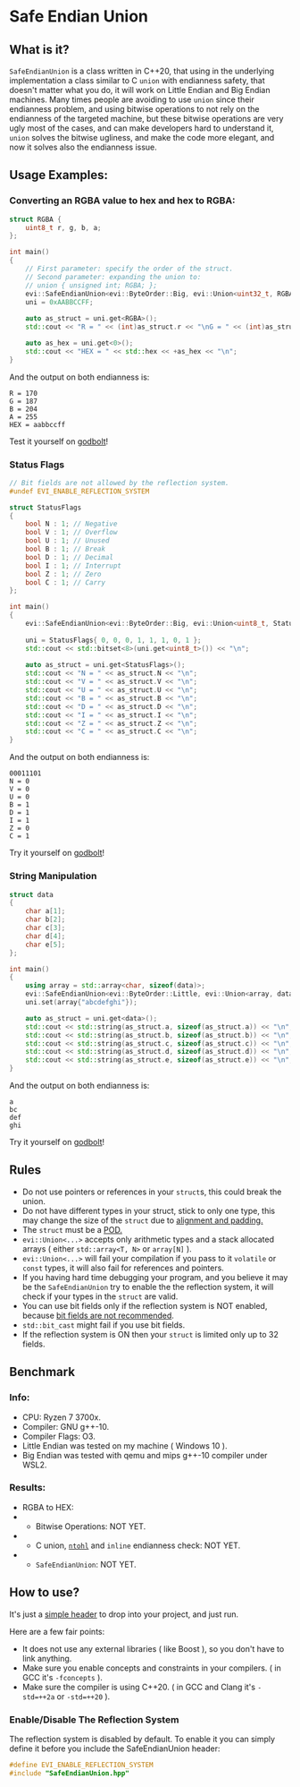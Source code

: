 # Safe Endian Union
## What is it?
`SafeEndianUnion` is a class written in C++20, that using in the underlying implementation a class similar to C `union` with endianness safety, that doesn't matter what you do, it will work on Little Endian and Big Endian machines.
Many times people are avoiding to use `union` since their endianness problem, and using bitwise operations to not rely on the endianness of the targeted machine, but these bitwise operations are very ugly most of the cases, and can make developers hard to understand it, `union` solves the bitwise ugliness, and make the code more elegant, and now it solves also the endianness issue.

## Usage Examples:

### Converting an RGBA value to hex and hex to RGBA:
```cpp
struct RGBA { 
    uint8_t r, g, b, a;
};

int main()
{
    // First parameter: specify the order of the struct.
    // Second parameter: expanding the union to:
    // union { unsigned int; RGBA; };
    evi::SafeEndianUnion<evi::ByteOrder::Big, evi::Union<uint32_t, RGBA>> uni;
    uni = 0xAABBCCFF;
    
    auto as_struct = uni.get<RGBA>();
    std::cout << "R = " << (int)as_struct.r << "\nG = " << (int)as_struct.g << "\nB = " << (int)as_struct.b << "\nA = " << (int)as_struct.a << "\n";

    auto as_hex = uni.get<0>();
    std::cout << "HEX = " << std::hex << +as_hex << "\n";
}
```

And the output on both endianness is: 
```
R = 170
G = 187
B = 204
A = 255
HEX = aabbccff
```
Test it yourself on [godbolt](https://godbolt.org/z/1E713T)!

### Status Flags
```cpp
// Bit fields are not allowed by the reflection system.
#undef EVI_ENABLE_REFLECTION_SYSTEM

struct StatusFlags
{
    bool N : 1; // Negative
    bool V : 1; // Overflow
    bool U : 1; // Unused
    bool B : 1; // Break
    bool D : 1; // Decimal
    bool I : 1; // Interrupt
    bool Z : 1; // Zero
    bool C : 1; // Carry
};

int main()
{
    evi::SafeEndianUnion<evi::ByteOrder::Big, evi::Union<uint8_t, StatusFlags>> uni;
    
    uni = StatusFlags{ 0, 0, 0, 1, 1, 1, 0, 1 };
    std::cout << std::bitset<8>(uni.get<uint8_t>()) << "\n";
    
    auto as_struct = uni.get<StatusFlags>();
    std::cout << "N = " << as_struct.N << "\n";
    std::cout << "V = " << as_struct.V << "\n";
    std::cout << "U = " << as_struct.U << "\n";
    std::cout << "B = " << as_struct.B << "\n";
    std::cout << "D = " << as_struct.D << "\n";
    std::cout << "I = " << as_struct.I << "\n";
    std::cout << "Z = " << as_struct.Z << "\n";
    std::cout << "C = " << as_struct.C << "\n";
}
```
And the output on both endianness is: 
```
00011101
N = 0
V = 0
U = 0
B = 1
D = 1
I = 1
Z = 0
C = 1
```

Try it yourself on [godbolt](https://godbolt.org/z/qheEde)!

### String Manipulation
```cpp
struct data
{
    char a[1];
    char b[2];
    char c[3];
    char d[4];
    char e[5];
};

int main()
{
    using array = std::array<char, sizeof(data)>;
    evi::SafeEndianUnion<evi::ByteOrder::Little, evi::Union<array, data>> uni;
    uni.set(array{"abcdefghi"});

    auto as_struct = uni.get<data>();
    std::cout << std::string(as_struct.a, sizeof(as_struct.a)) << "\n";
    std::cout << std::string(as_struct.b, sizeof(as_struct.b)) << "\n";
    std::cout << std::string(as_struct.c, sizeof(as_struct.c)) << "\n";
    std::cout << std::string(as_struct.d, sizeof(as_struct.d)) << "\n";
    std::cout << std::string(as_struct.e, sizeof(as_struct.e)) << "\n";
}
```

And the output on both endianness is: 

```
a
bc
def
ghi
```

Try it yourself on [godbolt](https://godbolt.org/z/M7GKsr)!

## Rules
* Do not use pointers or references in your `struct`s, this could break the union.
* Do not have different types in your struct, stick to only one type, this may change the size of the `struct` due to
[alignment and padding.](http://www.catb.org/esr/structure-packing/)
* The `struct` must be a [POD.](https://en.wikipedia.org/wiki/Passive_data_structure)
* `evi::Union<...>` accepts only arithmetic types and a stack allocated arrays ( either `std::array<T, N>` or `array[N]` ).
* `evi::Union<...>` will fail your compilation if you pass to it `volatile` or `const` types, it will also fail for references and pointers.
* If you having hard time debugging your program, and you believe it may be the `SafeEndianUnion` try to enable the the reflection system, it will check if your types in the `struct` are valid.
* You can use bit fields only if the reflection system is NOT enabled, because [bit fields are not recommended](https://stackoverflow.com/a/23458891/8298564).
* `std::bit_cast` might fail if you use bit fields.
* If the reflection system is ON then your `struct` is limited only up to 32 fields.

## Benchmark
### Info:
* CPU: Ryzen 7 3700x.
* Compiler: GNU g++-10.
* Compiler Flags: O3.
* Little Endian was tested on my machine ( Windows 10 ).
* Big Endian was tested with qemu and mips g++-10 compiler under WSL2.
### Results:
* RGBA to HEX:
* - Bitwise Operations: NOT YET.
* - C union, [`ntohl`](https://linux.die.net/man/3/ntohl) and `inline` endianness check: NOT YET.
* - `SafeEndianUnion`: NOT YET.

## How to use?
It's just a [simple header](https://github.com/therealcain/SafeEndianUnion/blob/main/SafeEndianUnion.hpp) to drop into your project, and just run.

Here are a few fair points:
* It does not use any external libraries ( like Boost ), so you don't have to link anything.
* Make sure you enable concepts and constraints in your compilers. ( in GCC it's `-fconcepts` ).
* Make sure the compiler is using C++20. ( in GCC and Clang it's `-std=++2a` or `-std=++20` ).

### Enable/Disable The Reflection System
The reflection system is disabled by default.
To enable it you can simply define it before you include the SafeEndianUnion header:
```cpp
#define EVI_ENABLE_REFLECTION_SYSTEM
#include "SafeEndianUnion.hpp"
```
